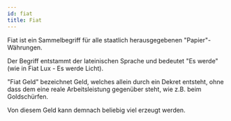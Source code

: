 ```yaml
---
id: fiat
title: Fiat
---
```


Fiat ist ein Sammelbegriff für alle staatlich herausgegebenen "Papier"-Währungen.

Der Begriff entstammt der lateinischen Sprache und bedeutet "Es werde" (wie in Fiat Lux - Es werde Licht).

"Fiat Geld" bezeichnet Geld, welches allein durch ein Dekret entsteht, ohne dass dem eine reale Arbeitsleistung gegenüber steht, wie z.B. beim Goldschürfen.

Von diesem Geld kann demnach beliebig viel erzeugt werden.
